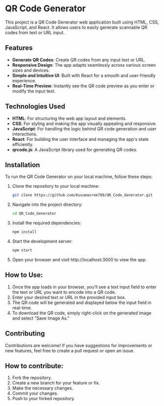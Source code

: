 # QR Code Generator

This project is a QR Code Generator web application built using HTML, CSS, JavaScript, and React. It allows users to easily generate scannable QR codes from text or URL input.

## Features
- **Generate QR Codes**: Create QR codes from any input text or URL.
- **Responsive Design**: The app adapts seamlessly across various screen sizes and devices.
- **Simple and Intuitive UI**: Built with React for a smooth and user-friendly experience.
- **Real-Time Preview**: Instantly see the QR code preview as you enter or modify the input text.

## Technologies Used
- **HTML**: For structuring the web app layout and elements.
- **CSS**: For styling and making the app visually appealing and responsive.
- **JavaScript**: For handling the logic behind QR code generation and user interactions.
- **React**: For building the user interface and managing the app's state efficiently.
- **qrcode.js**: A JavaScript library used for generating QR codes.
  
## Installation

To run the QR Code Generator on your local machine, follow these steps:

1. Clone the repository to your local machine:
   ```bash
   git clone https://github.com/Kusumasree789/QR_Code_Generator.git
2. Navigate into the project directory:
   ```bash
   cd QR_Code_Generator
3. Install the required dependencies:
   ```bash
   npm install
4. Start the development server:
   ```bash
   npm start
5. Open your browser and visit http://localhost:3000 to view the app.

## How to Use:
1. Once the app loads in your browser, you'll see a text input field to enter the text or URL you want to encode into a QR code.
2. Enter your desired text or URL in the provided input box.
3. The QR code will be generated and displayed below the input field in real-time.
4. To download the QR code, simply right-click on the generated image and select "Save Image As."

## Contributing

Contributions are welcome! If you have suggestions for improvements or new features, feel free to create a pull request or open an issue.

## How to contribute:
1. Fork the repository.
2. Create a new branch for your feature or fix.
3. Make the necessary changes.
4. Commit your changes.
5. Push to your forked repository.
